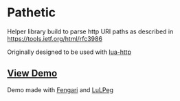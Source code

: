 # Pathetic

Helper library build to parse http URI paths as described in https://tools.ietf.org/html/rfc3986

Originally designed to be used with [lua-http](https://github.com/daurnimator/lua-http)

## [View Demo](https://ryanford-frontend.github.io/pathetic)

Demo made with [Fengari](https://fengari.io) and [LuLPeg](https://github.com/pygy/LuLPeg)
